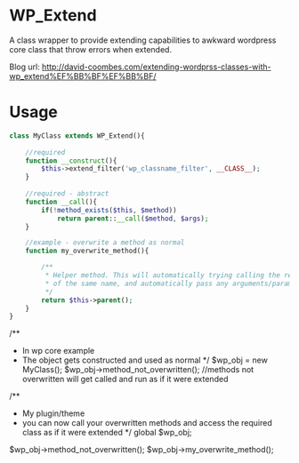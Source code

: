 WP_Extend
=========

A class wrapper to provide extending capabilities to awkward wordpress core class that throw errors when extended.

Blog url:
http://david-coombes.com/extending-wordprss-classes-with-wp_extend%EF%BB%BF%EF%BB%BF/

Usage
=====
```php
class MyClass extends WP_Extend(){
 
 	//required
    function __construct(){
        $this->extend_filter('wp_classname_filter', __CLASS__);
    }
 	
 	//required - abstract
    function __call(){
        if(!method_exists($this, $method))
	        return parent::__call($method, $args);
    }

    //example - overwrite a method as normal
    function my_overwrite_method(){

    	/**
    	 * Helper method. This will automatically trying calling the required parent class method 
    	 * of the same name, and automatically pass any arguments/paramters.
    	 */
    	return $this->parent();
    }
}
```

/**
 * In wp core example
 * The object gets constructed and used as normal
 */
$wp_obj = new MyClass();
$wp_obj->method_not_overwritten();	//methods not overwritten will get called and run as if it were extended

/**
 * My plugin/theme
 * you can now call your overwritten methods and access the required class as if it were extended
 */
global $wp_obj;

$wp_obj->method_not_overwritten();
$wp_obj->my_overwrite_method();
```